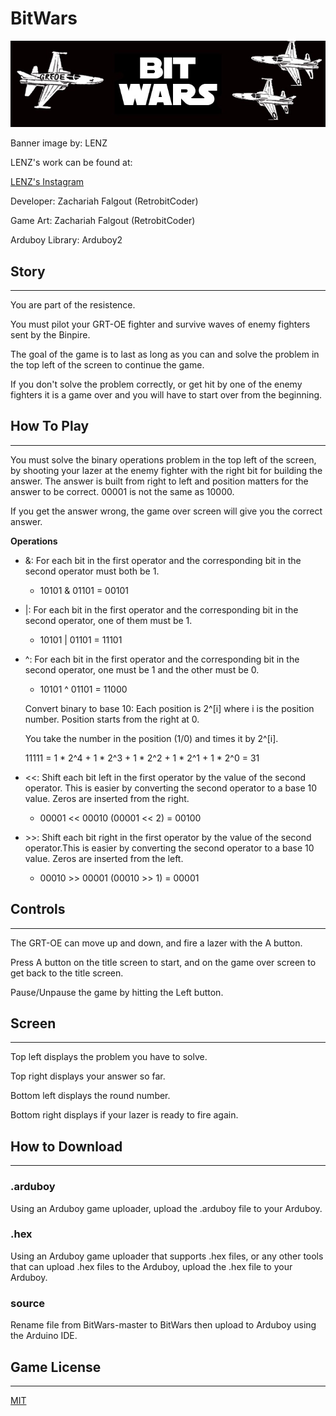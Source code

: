 # BitWars
![banner image](/images/banner.jpg)

Banner image by: LENZ

LENZ's work can be found at:

[LENZ's Instagram](https://www.instagram.com/lenzartz/)

Developer: Zachariah Falgout (RetrobitCoder)

Game Art: Zachariah Falgout (RetrobitCoder)

Arduboy Library: Arduboy2

## Story
---

You are part of the resistence.

You must pilot your GRT-OE fighter and survive waves of enemy fighters sent by the Binpire.

The goal of the game is to last as long as you can and solve the problem in the top left of the screen to continue the game.

If you don't solve the problem correctly, or get hit by one of the enemy fighters it is a game over and you will have to start over from the beginning.

## How To Play
___

You must solve the binary operations problem in the top left of the screen, by shooting your lazer at the enemy fighter with the right bit for building the answer.
The answer is built from right to left and position matters for the answer to be correct.
00001 is not the same as 10000.

If you get the answer wrong, the game over screen will give you the correct answer.

<b> Operations </b>

- \&: For each bit in the first operator and the corresponding bit in the second operator must both be 1.
  - 10101 & 01101 = 00101

- \|: For each bit in the first operator and the corresponding bit in the second operator, one of them must be 1.
   - 10101 \| 01101 = 11101

- ^: For each bit in the first operator and the corresponding bit in the second operator, one must be 1 and the other must be 0.
  - 10101 ^ 01101 = 11000

  Convert binary to base 10: Each position is 2^[i] where i is the position number. Position starts from the right at 0.

  You take the number in the position (1/0) and times it by 2^[i].

  11111 = 1 * 2^4 + 1 * 2^3 + 1 * 2^2 + 1 * 2^1 + 1 * 2^0 = 31

- <<: Shift each bit left in the first operator by the value of the second operator. This is easier by converting the second operator to a base 10 value. Zeros are inserted from the right.
  - 00001 << 00010 (00001 << 2) = 00100

- \>>: Shift each bit right in the first operator by the value of the second operator.This is easier by converting the second operator to a base 10 value. Zeros are inserted from the left.
  - 00010 >> 00001 (00010 >> 1) = 00001

## Controls
---

The GRT-OE can move up and down, and fire a lazer with the A button.

Press A button on the title screen to start, and on the game over screen to get back to the title screen.

Pause/Unpause the game by hitting the Left button.

## Screen
---

Top left displays the problem you have to solve.

Top right displays your answer so far.

Bottom left displays the round number.

Bottom right displays if your lazer is ready to fire again.

## How to Download
---
### .arduboy
Using an Arduboy game uploader, upload the .arduboy file to your Arduboy.

### .hex
Using an Arduboy game uploader that supports .hex files, or any other tools that can upload .hex files to the Arduboy, upload the .hex file to your Arduboy.
 
### source
Rename file from BitWars-master to BitWars then upload to Arduboy using the Arduino IDE.

## Game License
---
[MIT](https://opensource.org/licenses/MIT)
